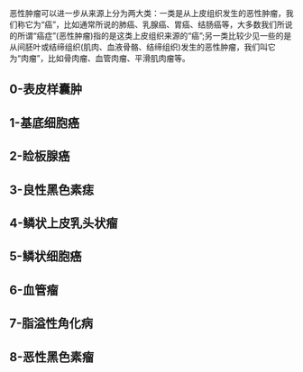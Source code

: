 恶性肿瘤可以进一步从来源上分为两大类：一类是从上皮组织发生的恶性肿瘤，我们称它为“癌”，比如通常所说的肺癌、乳腺癌、胃癌、结肠癌等，大多数我们所说的所谓“癌症”(恶性肿瘤)指的是这类上皮组织来源的“癌”;另一类比较少见一些的是从间胚叶或结缔组织(肌肉、血液骨骼、结缔组织)发生的恶性肿瘤，我们叫它为“肉瘤”，比如骨肉瘤、血管肉瘤、平滑肌肉瘤等。

## 0-表皮样囊肿

## 1-基底细胞癌

## 2-睑板腺癌

## 3-良性黑色素痣 

## 4-鳞状上皮乳头状瘤

## 5-鳞状细胞癌     

## 6-血管瘤			     

## 7-脂溢性角化病    

## 8-恶性黑色素瘤    
